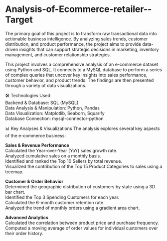 # Analysis-of-Ecommerce-retailer--Target
The primary goal of this project is to transform raw transactional data into actionable business intelligence. By analyzing sales trends, customer distribution, and product performance, the project aims to provide data-driven insights that can support strategic decisions in marketing, inventory management, and customer relationship strategies.

This project involves a comprehensive analysis of an e-commerce dataset using Python and SQL. It connects to a MySQL database to perform a series of complex queries that uncover key insights into sales performance, customer behavior, and product trends. The findings are then presented through a variety of data visualizations.


🛠️ Technologies Used
<br>
Backend & Database: SQL (MySQL)
<br>
Data Analysis & Manipulation: Python, Pandas
<br>
Data Visualization: Matplotlib, Seaborn, Squarify
<br>
Database Connection: mysql-connector-python

📊 Key Analyses & Visualizations
The analysis explores several key aspects of the e-commerce business:

**Sales & Revenue Performance**
<br>
Calculated the Year-over-Year (YoY) sales growth rate.
<br>
Analyzed cumulative sales on a monthly basis.
<br>
Identified and ranked the Top 10 Sellers by total revenue.
<br>
Visualized the contribution of the Top 15 Product Categories to sales using a treemap.
<br>

**Customer & Order Behavior**
<br>
Determined the geographic distribution of customers by state using a 3D bar chart.
<br>
Identified the Top 3 Spending Customers for each year.
<br>
Calculated the 6-month customer retention rate.
<br>
Analyzed the trend of monthly orders using a gradient area chart.

**Advanced Analytics**
<br>
Calculated the correlation between product price and purchase frequency.
<br>
Computed a moving average of order values for individual customers over their order history.
<br>
